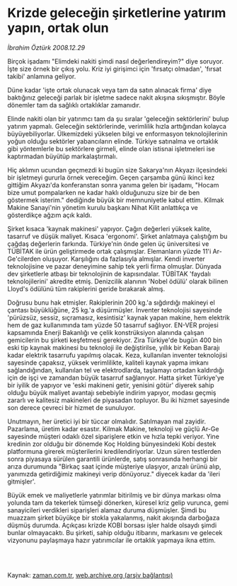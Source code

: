# Krizde geleceğin şirketlerine yatırım yapın, ortak olun

*İbrahim Öztürk 2008.12.29*

<td class="columnist-detail">
<p>Birçok işadamı "Elimdeki nakiti şimdi nasıl değerlendireyim?" diye soruyor. İşte size örnek bir çıkış yolu. Kriz iyi girişimci için 'fırsatçı olmadan', 'fırsat takibi' anlamına geliyor.</p>
<p>
<div id="haberMetinDiv">
<p> Düne kadar 'işte ortak olunacak veya tam da satın alınacak firma' diye baktığınız geleceği parlak bir işletme sadece nakit akışına sıkışmıştır. Böyle dönemler tam da sağlıklı ortaklıklar zamanıdır. 
<p> Elinde nakiti olan bir yatırımcı tam da şu sıralar 'geleceğin sektörlerini' bulup yatırım yapmalı. Geleceğin sektörlerinde, verimlilik hızla arttığından kolayca büyüyebiliyorlar. Ülkemizdeki yükselen bilgi ve enformasyon teknolojilerinin yoğun olduğu sektörler yabancıların elinde. Türkiye satınalma ve ortaklık gibi yöntemlerle bu sektörlere girmeli, elinde olan istisnai işletmeleri ise kaptırmadan büyütüp markalaştırmalı. 
<p> Hiç aklımın ucundan geçmezdi ki bugün size Sakarya'nın Akyazı ilçesindeki bir işletmeyi gururla örnek vereceğim. Geçen çarşamba günü ikinci kez gittiğim Akyazı'da konferanstan sonra yanıma gelen bir işadamı, "Hocam bize umut pompalarken ne kadar haklı olduğunuzu size bir de ben göstermek isterim." dediğinde büyük bir memnuniyetle kabul ettim. Kilmak Makine Sanayi'nin yönetim kurulu başkanı Nihat Kilit anlattıkça ve gösterdikçe ağzım açık kaldı. 
<p> Şirket kısaca 'kaynak makinesi' yapıyor. Çağın değerleri yüksek kalite, tasarruf ve düşük maliyet. Kısaca 'ergonomi'. Şirket anlatmaya çalıştığım bu çağdaş değerlerin farkında. Türkiye'nin önde gelen üç üniversitesi ve TÜBİTAK ile ürün geliştirmede ortak çalışmışlar. Elemanların yüzde 11'i Ar-Ge'cilerden oluşuyor. Karşılığını da fazlasıyla almışlar. Kendi inverter teknolojisine ve pazar deneyimine sahip tek yerli firma olmuşlar. Dünyada dev şirketlerle atbaşı bir teknolojinin de kapısındalar. TÜBİTAK 'faydalı teknolojilerini' akredite etmiş. Denizcilik alanının 'Nobel ödülü' olarak bilinen Lloyd's ödülünü tüm rakiplerini geride bırakarak almış. 
<p> Doğrusu bunu hak etmişler. Rakiplerinin 200 kg.'a sığdırdığı makineyi el çantası büyüklüğüne, 25 kg.'a düşürmüşler. İnventer teknolojisi sayesinde 'pürüzsüz, sessiz, sıçramasız, kesintisiz' kaynak yapan makine, hem elektrik hem de gaz kullanımında tam yüzde 50 tasarruf sağlıyor. EN-VER projesi kapsamında Enerji Bakanlığı ve çelik konstrüksiyon alanında çalışan gemicilerin bu şirketi keşfetmesi gerekiyor. Zira Türkiye'de bugün 400 bin eski tip kaynak makinesi bu teknoloji ile değiştirilse, yıllık bir Keban Barajı kadar elektrik tasarrufu yapılmış olacak. Keza, kullanılan inventer teknolojisi sayesinde çapaksız, yüksek verimlilikte, kaliteli kaynak yapma imkanı sağlandığından, kullanılan tel ve elektrodlarda, taşlamayı ortadan kaldırdığı için de işçi ve zamandan büyük tasarruf sağlanıyor. Hatta şirket Türkiye'ye bir iyilik de yapıyor ve 'eski makineni getir, yenisini götür' diyerek sahip olduğu büyük maliyet avantajı sebebiyle indirim yapıyor, modası geçmiş zararlı ve kalitesiz makineleri de piyasadan topluyor. Bu iki hizmet sayesinde son derece çevreci bir hizmet de sunuluyor. 
<p> Unutmayın, her üretici iyi bir tüccar olmalıdır. Satılmayan mal zayidir. Pazarlama, üretim kadar esastır. Kilmak Makine, teknoloji ve güçlü Ar-Ge sayesinde müşteri odaklı özel siparişlere etkin ve hızla tepki veriyor. Yine kredinin zor olduğu bir dönemde Koç Holding bünyesindeki Kobi destek platformuna girerek müşterilerini kredilendiriyorlar. Uzun süren testlerden sonra piyasaya sürülen garantili ürünlerde, satış sonrasında herhangi bir arıza durumunda "Birkaç saat içinde müşteriye ulaşıyor, arızalı ürünü alıp, yanımızda getirdiğimiz makineyi verip dönüyoruz." diyecek kadar da 'ileri gitmişler'. 
<p> Büyük emek ve maliyetlerle yatırımlar bitirilmiş ve bir dünya markası olma yolunda tam da tekerlek tümseği dönerken, küresel kriz gelip vurunca, gemi sanayicileri verdikleri siparişleri alamaz duruma düşmüşler. Şimdi bu muazzam şirket büyükçe bir stokla yakalanmış, nakit akışında darboğaza düşmüş durumda. Açıkçası krizde KOBİ borsası işler halde olsaydı şimdi bunlar olmayacaktı. Bu şirketi, sahip olduğu itibarını, markasını ve gelecek vizyonunu paylaşmaya hazır yatırımcılar ile ortaklık yapmaya ikna ettim.</p></p></p></p></p></p></p></div>
</p>


<p><br>
		 </br></p></td>

Kaynak: [zaman.com.tr](http://zaman.com.tr/yazar.do?yazino=789450), [web.archive.org (arşiv bağlantısı)](http://web.archive.org/web/20120307034624/http://www.zaman.com.tr:80/yazar.do?yazino=789450)
